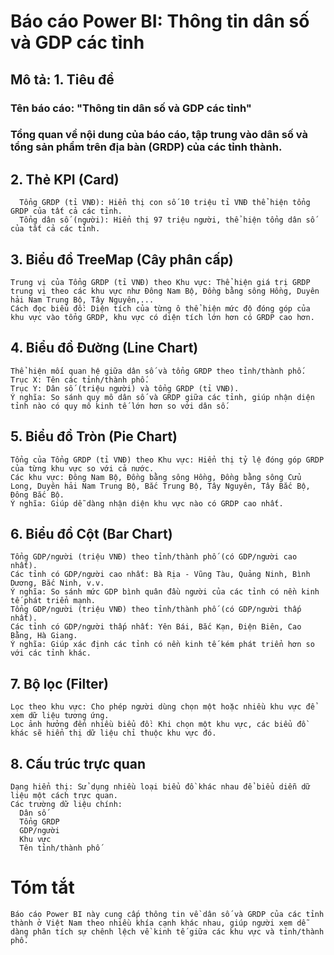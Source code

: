 # Báo cáo Power BI: Thông tin dân số và GDP các tỉnh
  ## Mô tả: 1. Tiêu đề
  ### Tên báo cáo: "Thông tin dân số và GDP các tỉnh"
  ### Tổng quan về nội dung của báo cáo, tập trung vào dân số và tổng sản phẩm trên địa bàn (GRDP) của các tỉnh thành.
  ## 2. Thẻ KPI (Card)
      Tổng GRDP (tỉ VNĐ): Hiển thị con số 10 triệu tỉ VNĐ thể hiện tổng GRDP của tất cả các tỉnh.
      Tổng dân số (người): Hiển thị 97 triệu người, thể hiện tổng dân số của tất cả các tỉnh.
  ## 3. Biểu đồ TreeMap (Cây phân cấp)
    Trung vị của Tổng GRDP (tỉ VNĐ) theo Khu vực: Thể hiện giá trị GRDP trung vị theo các khu vực như Đông Nam Bộ, Đồng bằng sông Hồng, Duyên hải Nam Trung Bộ, Tây Nguyên,...
    Cách đọc biểu đồ: Diện tích của từng ô thể hiện mức độ đóng góp của khu vực vào tổng GRDP, khu vực có diện tích lớn hơn có GRDP cao hơn.
  ## 4. Biểu đồ Đường (Line Chart)
    Thể hiện mối quan hệ giữa dân số và tổng GRDP theo tỉnh/thành phố.
    Trục X: Tên các tỉnh/thành phố.
    Trục Y: Dân số (triệu người) và tổng GRDP (tỉ VNĐ).
    Ý nghĩa: So sánh quy mô dân số và GRDP giữa các tỉnh, giúp nhận diện tỉnh nào có quy mô kinh tế lớn hơn so với dân số.
  ## 5. Biểu đồ Tròn (Pie Chart)
    Tổng của Tổng GRDP (tỉ VNĐ) theo Khu vực: Hiển thị tỷ lệ đóng góp GRDP của từng khu vực so với cả nước.
    Các khu vực: Đông Nam Bộ, Đồng bằng sông Hồng, Đồng bằng sông Cửu Long, Duyên hải Nam Trung Bộ, Bắc Trung Bộ, Tây Nguyên, Tây Bắc Bộ, Đông Bắc Bộ.
    Ý nghĩa: Giúp dễ dàng nhận diện khu vực nào có GRDP cao nhất.
  ## 6. Biểu đồ Cột (Bar Chart)
    Tổng GDP/người (triệu VNĐ) theo tỉnh/thành phố (có GDP/người cao nhất).
    Các tỉnh có GDP/người cao nhất: Bà Rịa - Vũng Tàu, Quảng Ninh, Bình Dương, Bắc Ninh, v.v.
    Ý nghĩa: So sánh mức GDP bình quân đầu người của các tỉnh có nền kinh tế phát triển mạnh.
    Tổng GDP/người (triệu VNĐ) theo tỉnh/thành phố (có GDP/người thấp nhất).
    Các tỉnh có GDP/người thấp nhất: Yên Bái, Bắc Kạn, Điện Biên, Cao Bằng, Hà Giang.
    Ý nghĩa: Giúp xác định các tỉnh có nền kinh tế kém phát triển hơn so với các tỉnh khác.
  ## 7. Bộ lọc (Filter)
    Lọc theo khu vực: Cho phép người dùng chọn một hoặc nhiều khu vực để xem dữ liệu tương ứng.
    Lọc ảnh hưởng đến nhiều biểu đồ: Khi chọn một khu vực, các biểu đồ khác sẽ hiển thị dữ liệu chỉ thuộc khu vực đó.
  ## 8. Cấu trúc trực quan
    Dạng hiển thị: Sử dụng nhiều loại biểu đồ khác nhau để biểu diễn dữ liệu một cách trực quan.
    Các trường dữ liệu chính:
      Dân số
      Tổng GRDP
      GDP/người
      Khu vực
      Tên tỉnh/thành phố
  # Tóm tắt
    Báo cáo Power BI này cung cấp thông tin về dân số và GRDP của các tỉnh thành ở Việt Nam theo nhiều khía cạnh khác nhau, giúp người xem dễ dàng phân tích sự chênh lệch về kinh tế giữa các khu vực và tỉnh/thành phố.
